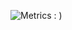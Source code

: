![Metrics](https://metrics.lecoq.io/phuyalgaurav?template=classic&base.hireable=true&fortune=1&music=1&introduction=1&projects=1&achievements=1&stargazers=1&habits=1&calendar=1&base=header%2C%20activity%2C%20community%2C%20repositories%2C%20metadata&base.indepth=false&base.hireable=true&base.skip=false&stargazers=false&stargazers.days=999999&stargazers.charts=true&stargazers.charts.type=chartist&stargazers.worldmap=false&stargazers.worldmap.sample=0&habits=false&habits.from=200&habits.days=14&habits.facts=true&habits.charts=false&habits.charts.type=classic&habits.trim=false&habits.languages.limit=8&habits.languages.threshold=0%25&calendar=false&calendar.limit=1&achievements=false&achievements.threshold=C&achievements.secrets=true&achievements.display=compact&achievements.limit=0&projects=false&projects.limit=4&projects.descriptions=false&introduction=false&introduction.title=true&music=false&music.provider=youtube&music.user=TaylorSwift&music.mode=recent&music.playlist=https%3A%2F%2Fwww.youtube.com%2Fwatch%3Fv%3DtqxRidAWER8%26list%3DPLQRQJ1vj29EZdJdf86XNzRQffk7lXhQQI&music.limit=4&music.played.at=true&music.time.range=short&music.top.type=tracks&fortune=false&config.timezone=Asia%2FKatmandu&config.twemoji=true&config.octicon=true&config.display=columns)
: )
